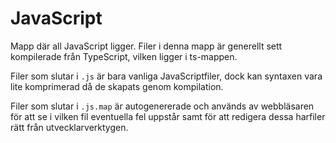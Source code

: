 # JavaScript

Mapp där all JavaScript ligger. Filer i denna mapp är generellt sett
kompilerade från TypeScript, vilken ligger i ts-mappen.

Filer som slutar i `.js` är bara vanliga JavaScriptfiler, dock kan
syntaxen vara lite komprimerad då de skapats genom kompilation.

Filer som slutar i `.js.map` är autogenererade och används av webbläsaren
för att se i vilken fil eventuella fel uppstår samt för att redigera dessa harfiler rätt från utvecklarverktygen.
